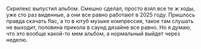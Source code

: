 ---
---
Скрилекс выпустил альбом. Смешно сделал, просто взял все те ж ходы, уже сто раз виденные, а они все равно работают в 2025 году. Пришлось правда скачать flac, а то в ютуб музыке компрессия, такое там слушать не выходит, половина прикола в саунд дизайне все равно. Но я думаю, что это вообще какой-то мем альбом, а нормальный выйдет через неделю.